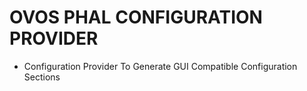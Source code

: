 # OVOS PHAL CONFIGURATION PROVIDER

- Configuration Provider To Generate GUI Compatible Configuration Sections
